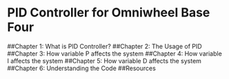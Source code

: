 # PID Controller for Omniwheel Base Four
##Chapter 1: What is PID Controller?
##Chapter 2: The Usage of PID
##Chapter 3: How variable P affects the system
##Chapter 4: How variable I affects the system
##Chapter 5: How variable D affects the system
##Chapter 6: Understanding the Code
##Resources

